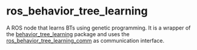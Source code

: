 # ros_behavior_tree_learning

A ROS node that learns BTs using genetic programming. It is a wrapper of the [behavior_tree_learning](https://github.com/dgerod/behavior_tree_learning) 
package and uses the [ros_behavior_tree_learning_comm](https://github.com/dgerod/ros_behavior_tree_learning_comms) as communication interface.



